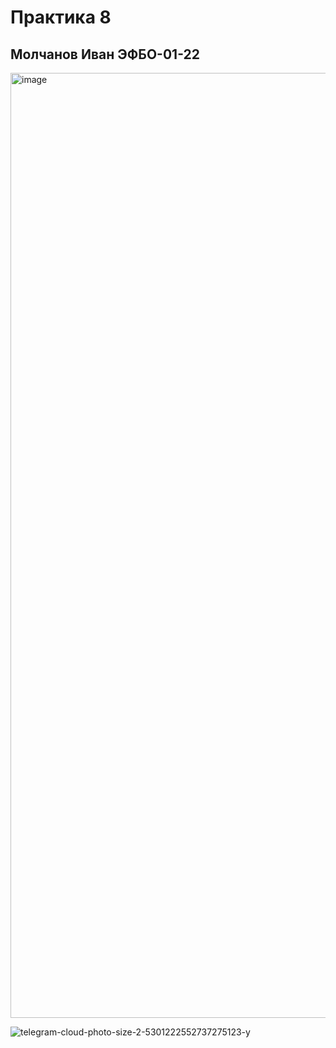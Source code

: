 # Практика 8

## Молчанов Иван ЭФБО-01-22

<img width="1512" alt="image" src="https://github.com/user-attachments/assets/4d1cbabb-4d81-4955-92c6-4a9341d90fde">

![telegram-cloud-photo-size-2-5301222552737275123-y](https://github.com/user-attachments/assets/740c290e-5df6-4ac5-b1ae-4d96473a7a7c)

